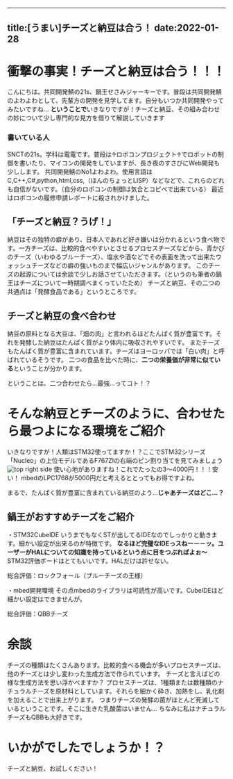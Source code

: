﻿---
title:[うまい]チーズと納豆は合う！
date:2022-01-28
---
# 衝撃の事実！チーズと納豆は合う！！！
こんにちは。共同開発鯖の21s、鍋王せさみジャーキーです。普段は共同開発鯖のよわよわとして、先輩方の開発を見学してます。自分もいつか共同開発やってみたいですね...
**ということで**いきなりですが！チーズと納豆、その組み合わせの妙について少し専門的な見方を借りて解説していきます

### 書いている人
SNCTの21s。学科は電電です。普段は♰ロボコンプロジェクト♰でロボットの制御を書いたり、マイコンの開発をしていますが、長き夜のすさびにWeb開発も少しします。
共同開発鯖のNo1よわよわ。使用言語はC,C++,C#,python,html,css,（ほんのちょっとLISP）などなどで、これらのどれも自信がないです。（自分のロボコンの制御は気合とコピペで出来ている）
最近はロボコンの履修申請レポートに殺されかけました。

## 「チーズと納豆？うげ！」
納豆はその独特の癖があり、日本人であれど好き嫌いは分かれるという食べ物です。一方チーズは、比較的食べやすいとさせるプロセスチーズなどから、青かびのチーズ（いわゆるブルーチーズ）、塩水や酒などでその表面を洗って出来たウォッシュチーズなどの癖の強いものまで幅広いジャンルがあります。
このチーズの起源については余談で少しお話させていただきます。（というのも筆者の鍋王はチーズについて一時期調べまくっていたため）
チーズと納豆、その二つの共通点は「発酵食品である」というところです。

## チーズと納豆の食べ合わせ
納豆の原料となる大豆は、「畑の肉」と言われるほどたんぱく質が豊富です。それを発酵した納豆はたんぱく質がより体内に吸収されやすいです。
またチーズもたんぱく質が豊富に含まれています。チーズはヨーロッパでは「白い肉」と呼ばれているそうです。
二つの食品を比べた時に、**二つの栄養価が非常に似ている**ということが分かります。

ということは、二つ合わせたら...最強...ってコト！？

# そんな納豆とチーズのように、合わせたら最つよになる環境をご紹介
いきなりですが！人類はSTM32使ってますか！？ここでSTM32シリーズ「Nucleo」の上位モデルであるF767ZIの右端のピン割り当てを見てみましょう
![top right side](https://imgur.com/a/Yth0YJm)
使い心地がありますね！これでたったの3～4000円！！！安い！
mbedのLPC1768が5000円だと考えるととってもお得ですよね。

まるで、たんぱく質が豊富に含まれている納豆のよう...**じゃあチーズはどこ...？**


## 鍋王がおすすめチーズをご紹介
・STM32CubeIDE
いうまでもなくSTが出してるIDEなのでしっかりと動きます。細かい設定が出来るのが特徴です。
**なるほど完璧なIDEっスねー－－ッ。ユーザーがHALについての知識を持っているという点に目をつぶればよぉ～**
STM32評価ボードはとてもいいです。HALだけは許せない。

総合評価：ロックフォール（ブルーチーズの王様）

・mbed開発環境
その点mbedのライブラリは可読性が高いです。CubeIDEほど細かい設定はできませんが。

総合評価：QBBチーズ

# 余談
チーズの種類はたくさんあります。比較的食べる機会が多いプロセスチーズは、他のチーズとは少し変わった生成方法で作られています。
チーズと言えばどの様な生成方法を思い浮かべますか？
プロセスチーズは、1種類または数種類のナチュラルチーズを原材料としています。それらを細かく砕き、加熱をし、乳化剤を加えることで出来上がります。
つまりチーズの発酵の菌がほとんど死滅しているということです。そこに生きた乳酸菌はいません...
ちなみに私はナチュラルチーズもQBBも大好きです。

# いかがでしたでしょうか！？
チーズと納豆、お試しください！




